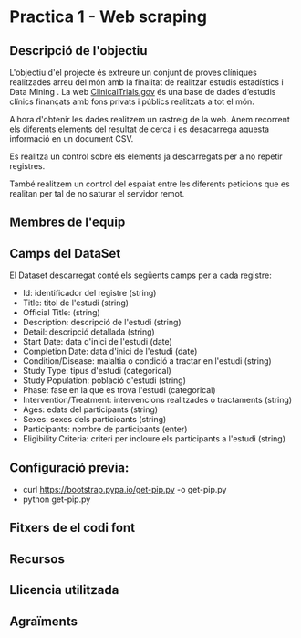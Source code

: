 # Practica 1 - Web scraping
## Descripció de l'objectiu
L'objectiu d'el projecte és extreure un conjunt de proves clíniques realitzades arreu del món amb la finalitat de realitzar estudis estadístics i Data Mining .
La web [ClinicalTrials.gov](https://clinicaltrials.gov/ct2/about-site/crawling) és una base de dades d’estudis clínics finançats amb fons privats i públics realitzats a tot el món.

Alhora d'obtenir les dades realitzem un rastreig de la web. Anem recorrent els diferents elements del resultat de cerca i es desacarrega aquesta informació en un document CSV.

Es realitza un control sobre els elements ja descarregats per a no repetir registres.

També realitzem un control del espaiat entre les diferents peticions que es realitan per tal de no saturar el servidor remot.


## Membres de l'equip
## Camps del DataSet
El Dataset descarregat conté els següents camps per a cada registre:
- Id: identificador del registre (string)
- Title: titol de l'estudi (string)
- Official Title: (string)
- Description: descripció de l'estudi (string)
- Detail: descripció detallada (string) 
- Start Date: data d'inici de l'estudi (date)
- Completion Date: data d'inici de l'estudi (date)
- Condition/Disease: malaltia o condició a tractar en l'estudi (string)
- Study Type: tipus d'estudi (categorical)
- Study Population: població d'estudi (string)
- Phase: fase en la que es trova l'estudi (categorical)
- Intervention/Treatment: intervencions realitzades o tractaments (string)
- Ages: edats del participants (string)
- Sexes: sexes dels particioants (string)
- Participants: nombre de participants (enter) 
- Eligibility Criteria: criteri per incloure els participants a l'estudi (string)
 
## Configuració previa:
- curl https://bootstrap.pypa.io/get-pip.py -o get-pip.py
- python get-pip.py
## Fitxers de el codi font
## Recursos
## Llicencia utilitzada
## Agraïments
